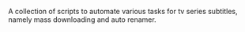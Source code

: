 A collection of scripts to automate various tasks for tv series subtitles, namely mass downloading and auto renamer.